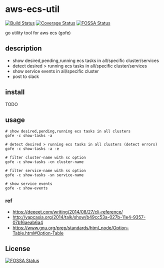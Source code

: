 # aws-ecs-util

[![Build Status](https://travis-ci.org/ntk1000/aws-ecs-util.svg?branch=master)](https://travis-ci.org/ntk1000/aws-ecs-util)
[![Coverage Status](https://coveralls.io/repos/github/ntk1000/aws-ecs-util/badge.svg?branch=master)](https://coveralls.io/github/ntk1000/aws-ecs-util?branch=master)
[![FOSSA Status](https://app.fossa.io/api/projects/git%2Bgithub.com%2Fntk1000%2Faws-ecs-util.svg?type=shield)](https://app.fossa.io/projects/git%2Bgithub.com%2Fntk1000%2Faws-ecs-util?ref=badge_shield)


go utility tool for aws ecs (gofe)

## description

* show desired,pending,running ecs tasks in all/specific cluster/services
* detect desired > running ecs tasks in all/specific cluster/services
* show service events in all/specific cluster
* post to slack

## install

TODO

## usage

```
# show desired,pending,running ecs tasks in all clusters
gofe -c show-tasks -a

# detect desired > running ecs tasks in all clusters (detect errors)
gofe -c show-tasks -a -e

# filter cluster-name with sc option
gofe -c show-tasks -cn cluster-name

# filter service-name with ss option
gofe -c show-tasks -sn service-name

# show service events
gofe -c show-events

```

### ref

* https://deeeet.com/writing/2014/08/27/cli-reference/
* http://yapcasia.org/2014/talk/show/b49cc53a-027b-11e4-9357-07b16aeab6a4
* https://www.gnu.org/prep/standards/html_node/Option-Table.html#Option-Table



## License
[![FOSSA Status](https://app.fossa.io/api/projects/git%2Bgithub.com%2Fntk1000%2Faws-ecs-util.svg?type=large)](https://app.fossa.io/projects/git%2Bgithub.com%2Fntk1000%2Faws-ecs-util?ref=badge_large)